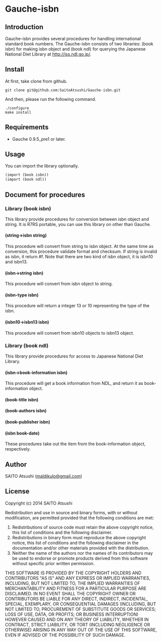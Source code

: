 # Gauche-isbn

## Introduction
Gauche-isbn provides several procedures for handling international standard book numbers.
The Gauche-isbn consists of two libraries: (book isbn) for making isbn object and (book ndl) for querying the Japanese National Diet Library at http://iss.ndl.go.jp/.

## Install
At first, take clone from github.

```console
git clone git@github.com:SaitoAtsushi/Gauche-isbn.git
```
And then, please run the following command.

```console
./configure
make install
```

## Requirements
- Gauche 0.9.5_pre1 or later.

## Usage
You can import the library optionally.

```scheme
(import (book isbn))
(import (book ndl))
```

## Document for procedures

### Library (book isbn)
This library provide procedures for conversion between isbn object and string.
It is R7RS portable, you can use this library on other than Gauche.

#### (string->isbn string)
This procedure will convert from string to isbn object.
At the same time as conversion, this procedure validate format and checksum.
If string is invalid as isbn, it return #f.
Note that there are two kind of isbn object, it is isbn10 and isbn13.

#### (isbn->string isbn)
This procedure will convert from isbn object to string.

#### (isbn-type isbn)
This procedure will return a integer 13 or 10 representing the type of the isbn.

#### (isbn10->isbn13 isbn)
This procedure will convert from isbn10 objects to isbn13 object.

### Library (book ndl)
This library provide procedures for access to Japanese National Diet Library.

#### (isbn->book-information isbn)
This procedure will get a book information from NDL, and return it as book-information object.

#### (book-title isbn)
#### (book-authors isbn)
#### (book-publisher isbn)
#### (isbn book-date)
These procedures take out the item from the book-information object, respectively.

## Author
SAITO Atsushi (maldikulo@gmail.com)

## License
Copyright (c) 2014 SAITO Atsushi

Redistribution and use in source and binary forms, with or without modification, are permitted provided that the following conditions are met:

1. Redistributions of source code must retain the above copyright notice, this list of conditions and the following disclaimer.
2. Redistributions in binary form must reproduce the above copyright notice, this list of conditions and the following disclaimer in the documentation and/or other materials provided with the distribution.
3. Neither the name of the authors nor the names of its contributors may be used to endorse or promote products derived from this software without specific prior written permission.

THIS SOFTWARE IS PROVIDED BY THE COPYRIGHT HOLDERS AND CONTRIBUTORS "AS IS" AND ANY EXPRESS OR IMPLIED WARRANTIES, INCLUDING, BUT NOT LIMITED TO, THE IMPLIED WARRANTIES OF MERCHANTABILITY AND FITNESS FOR A PARTICULAR PURPOSE ARE DISCLAIMED.
IN NO EVENT SHALL THE COPYRIGHT OWNER OR CONTRIBUTORS BE LIABLE FOR ANY DIRECT, INDIRECT, INCIDENTAL, SPECIAL, EXEMPLARY, OR CONSEQUENTIAL DAMAGES (INCLUDING, BUT NOT LIMITED TO, PROCUREMENT OF SUBSTITUTE GOODS OR SERVICES; LOSS OF USE, DATA, OR PROFITS; OR BUSINESS INTERRUPTION) HOWEVER CAUSED AND ON ANY THEORY OF LIABILITY, WHETHER IN CONTRACT, STRICT LIABILITY, OR TORT (INCLUDING NEGLIGENCE OR OTHERWISE) ARISING IN ANY WAY OUT OF THE USE OF THIS SOFTWARE, EVEN IF ADVISED OF THE POSSIBILITY OF SUCH DAMAGE.

